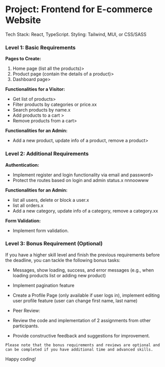 # Project: Frontend for E-commerce Website

Tech Stack: React, TypeScript. Styling: Tailwind, MUI, or CSS/SASS

### Level 1: Basic Requirements

**Pages to Create:**

1. Home page (list all the products)>
2. Product page (contain the details of a product)>
3. Dashboard page>

**Functionalities for a Visitor:**

- Get list of products>
- Filter products by categories or price.xx
- Search products by name.x
- Add products to a cart >
- Remove products from a cart>

**Functionalities for an Admin:**

- Add a new product, update info of a product, remove a product>

### Level 2: Additional Requirements

**Authentication:**

- Implement register and login functionality via email and password>
- Protect the routes based on login and admin status.x nnnoowww

**Functionalities for an Admin:**

- list all users, delete or block a user.x
- list all orders.x
- Add a new category, update info of a category, remove a category.xx

**Form Validation:**

- Implement form validation.

### Level 3: Bonus Requirement (Optional)

If you have a higher skill level and finish the previous requirements before the deadline, you can tackle the following bonus tasks:

- Messages, show loading, success, and error messages (e.g., when loading products list or adding new product)
- Implement pagination feature
- Create a Profile Page (only available if user logs in), implement editing user profile feature (user can change first name, last name)

- Peer Review:
- Review the code and implementation of 2 assignments from other participants.
- Provide constructive feedback and suggestions for improvement.

`Please note that the bonus requirements and reviews are optional and can be completed if you have additional time and advanced skills.`

Happy coding!
